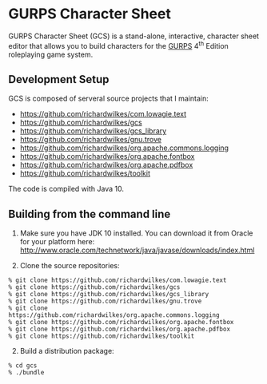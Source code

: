 # GURPS Character Sheet

GURPS Character Sheet (GCS) is a stand-alone, interactive, character sheet editor that allows you to build characters for the [GURPS](http://www.sjgames.com/gurps) 4<sup>th</sup> Edition roleplaying game system.

## Development Setup

GCS is composed of serveral source projects that I maintain:

- https://github.com/richardwilkes/com.lowagie.text
- https://github.com/richardwilkes/gcs
- https://github.com/richardwilkes/gcs_library
- https://github.com/richardwilkes/gnu.trove
- https://github.com/richardwilkes/org.apache.commons.logging
- https://github.com/richardwilkes/org.apache.fontbox
- https://github.com/richardwilkes/org.apache.pdfbox
- https://github.com/richardwilkes/toolkit

The code is compiled with Java 10.

## Building from the command line
1. Make sure you have JDK 10 installed. You can download it from Oracle for your platform here: http://www.oracle.com/technetwork/java/javase/downloads/index.html

2. Clone the source repositories:

  ```
  % git clone https://github.com/richardwilkes/com.lowagie.text
  % git clone https://github.com/richardwilkes/gcs
  % git clone https://github.com/richardwilkes/gcs_library
  % git clone https://github.com/richardwilkes/gnu.trove
  % git clone https://github.com/richardwilkes/org.apache.commons.logging
  % git clone https://github.com/richardwilkes/org.apache.fontbox
  % git clone https://github.com/richardwilkes/org.apache.pdfbox
  % git clone https://github.com/richardwilkes/toolkit
  ```

2. Build a distribution package:

  ```
  % cd gcs
  % ./bundle
  ```
